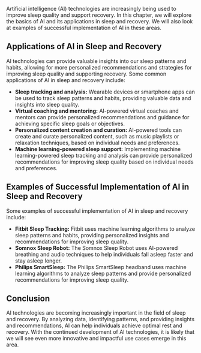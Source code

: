 
Artificial intelligence (AI) technologies are increasingly being used to improve sleep quality and support recovery. In this chapter, we will explore the basics of AI and its applications in sleep and recovery. We will also look at examples of successful implementation of AI in these areas.

Applications of AI in Sleep and Recovery
----------------------------------------

AI technologies can provide valuable insights into our sleep patterns and habits, allowing for more personalized recommendations and strategies for improving sleep quality and supporting recovery. Some common applications of AI in sleep and recovery include:

* **Sleep tracking and analysis:** Wearable devices or smartphone apps can be used to track sleep patterns and habits, providing valuable data and insights into sleep quality.
* **Virtual coaching and mentoring:** AI-powered virtual coaches and mentors can provide personalized recommendations and guidance for achieving specific sleep goals or objectives.
* **Personalized content creation and curation:** AI-powered tools can create and curate personalized content, such as music playlists or relaxation techniques, based on individual needs and preferences.
* **Machine learning-powered sleep support:** Implementing machine learning-powered sleep tracking and analysis can provide personalized recommendations for improving sleep quality based on individual needs and preferences.

Examples of Successful Implementation of AI in Sleep and Recovery
-----------------------------------------------------------------

Some examples of successful implementation of AI in sleep and recovery include:

* **Fitbit Sleep Tracking:** Fitbit uses machine learning algorithms to analyze sleep patterns and habits, providing personalized insights and recommendations for improving sleep quality.
* **Somnox Sleep Robot:** The Somnox Sleep Robot uses AI-powered breathing and audio techniques to help individuals fall asleep faster and stay asleep longer.
* **Philips SmartSleep:** The Philips SmartSleep headband uses machine learning algorithms to analyze sleep patterns and provide personalized recommendations for improving sleep quality.

Conclusion
----------

AI technologies are becoming increasingly important in the field of sleep and recovery. By analyzing data, identifying patterns, and providing insights and recommendations, AI can help individuals achieve optimal rest and recovery. With the continued development of AI technologies, it is likely that we will see even more innovative and impactful use cases emerge in this area.
